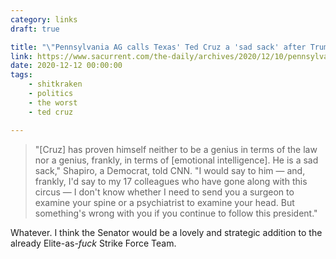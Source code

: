 ```yaml
---
category: links
draft: true

title: "\"Pennsylvania AG calls Texas' Ted Cruz a 'sad sack' after Trump asks the senator to argue election case\""
link: https://www.sacurrent.com/the-daily/archives/2020/12/10/pennsylvania-ag-calls-texas-ted-cruz-a-sad-sack-after-trump-asks-the-senator-to-argue-election-case
date: 2020-12-12 00:00:00
tags:
    - shitkraken
    - politics
    - the worst
    - ted cruz

---
```


> "[Cruz] has proven himself neither to be a genius in terms of the law nor a genius, frankly, in terms of [emotional intelligence]. He is a sad sack," Shapiro, a Democrat, told CNN. "I would say to him — and, frankly, I'd say to my 17 colleagues who have gone along with this circus — I don't know whether I need to send you a surgeon to examine your spine or a psychiatrist to examine your head. But something's wrong with you if you continue to follow this president."

Whatever. I think the Senator would be a lovely and strategic addition to the already Elite-as-_fuck_ Strike Force Team.
